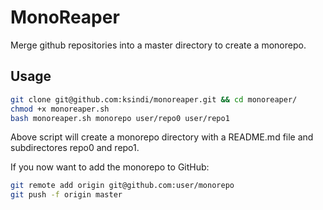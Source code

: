 # MonoReaper

Merge github repositories into a master directory to create a monorepo.

## Usage

```bash
git clone git@github.com:ksindi/monoreaper.git && cd monoreaper/
chmod +x monoreaper.sh
bash monoreaper.sh monorepo user/repo0 user/repo1
```

Above script will create a monorepo directory with a README.md file and subdirectores repo0 and repo1.

If you now want to add the monorepo to GitHub:

```bash
git remote add origin git@github.com:user/monorepo
git push -f origin master
```
